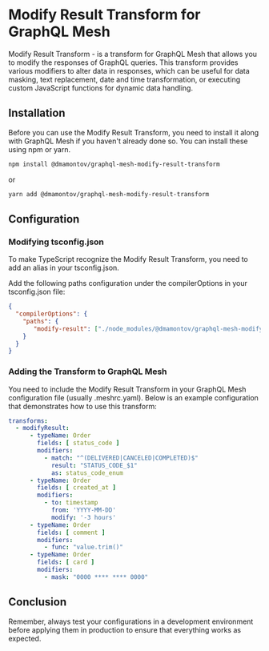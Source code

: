 # Modify Result Transform for GraphQL Mesh

Modify Result Transform - is a transform for GraphQL Mesh that allows you to modify the responses of GraphQL queries. This transform provides various modifiers to alter data in responses, which can be useful for data masking, text replacement, date and time transformation, or executing custom JavaScript functions for dynamic data handling.

## Installation

Before you can use the Modify Result Transform, you need to install it along with GraphQL Mesh if you haven't already done so. You can install these using npm or yarn.

```bash
npm install @dmamontov/graphql-mesh-modify-result-transform
```

or

```bash
yarn add @dmamontov/graphql-mesh-modify-result-transform
```

## Configuration

### Modifying tsconfig.json

To make TypeScript recognize the Modify Result Transform, you need to add an alias in your tsconfig.json.

Add the following paths configuration under the compilerOptions in your tsconfig.json file:

```json
{
  "compilerOptions": {
    "paths": {
       "modify-result": ["./node_modules/@dmamontov/graphql-mesh-modify-result-transform"]
    }
  }
}
```

### Adding the Transform to GraphQL Mesh

You need to include the Modify Result Transform in your GraphQL Mesh configuration file (usually .meshrc.yaml). Below is an example configuration that demonstrates how to use this transform:

```yaml
transforms:
  - modifyResult:
      - typeName: Order
        fields: [ status_code ]
        modifiers:
          - match: "^(DELIVERED|CANCELED|COMPLETED)$"
            result: "STATUS_CODE_$1"
            as: status_code_enum
      - typeName: Order
        fields: [ created_at ]
        modifiers:
          - to: timestamp
            from: 'YYYY-MM-DD'
            modify: '-3 hours'
      - typeName: Order
        fields: [ comment ]
        modifiers:
          - func: "value.trim()"
      - typeName: Order
        fields: [ card ]
        modifiers:
          - mask: "0000 **** **** 0000"
```

## Conclusion

Remember, always test your configurations in a development environment before applying them in production to ensure that everything works as expected.